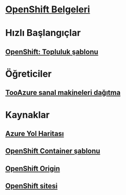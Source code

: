 # [OpenShift Belgeleri](index.md)
# Hızlı Başlangıçlar
## [OpenShift: Topluluk şablonu](https://azure.microsoft.com/en-us/resources/templates/openshift-origin-rhel/)
# Öğreticiler
## [TooAzure sanal makineleri dağıtma](/azure/virtual-machines/linux/openshift-get-started)
# Kaynaklar
## [Azure Yol Haritası](https://azure.microsoft.com/roadmap/)
## [OpenShift Container şablonu](https://github.com/Microsoft/openshift-container-platform)
## [OpenShift Origin](https://docs.openshift.org/latest/getting_started/index.html)
## [OpenShift sitesi](https://docs.openshift.org/latest/welcome/index.html)
